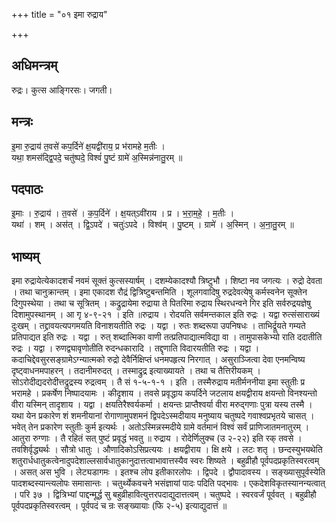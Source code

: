 +++
title = "०१ इमा रुद्राय"

+++
## अधिमन्त्रम्
रुद्रः। कुत्स आङ्गिरसः। जगती।

## मन्त्रः
इ॒मा रु॒द्राय॑ त॒वसे॑ कप॒र्दिने॑ क्ष॒यद्वी॑राय॒ प्र भ॑रामहे म॒तीः ।  
यथा॒ शमस॑द्द्वि॒पदे॒ चतु॑ष्पदे॒ विश्वं॑ पु॒ष्टं ग्रामे॑ अ॒स्मिन्न॑नातु॒रम् ॥

## पदपाठः
इ॒माः । रु॒द्राय॑ । त॒वसे॑ । क॒प॒र्दिने॑ । क्ष॒यत्ऽवी॑राय । प्र । भ॒रा॒म॒हे॒ । म॒तीः ।  
यथा॑ । शम् । अस॑त् । द्वि॒ऽपदे॑ । चतुः॑ऽपदे । विश्व॑म् । पु॒ष्टम् । ग्रामे॑ । अ॒स्मिन् । अ॒ना॒तु॒रम् ॥

## भाष्यम्
इमा रुद्रायेत्येकादशर्चं नवमं सूक्तं कुत्सस्यार्षम् । दशम्येकादश्यौ त्रिष्टुभौ । शिष्टा नव जगत्यः । रुद्रो देवता । तथा चानुक्रान्तम् । इमा एकादश रौद्रं द्वित्रिष्टुबन्तमिति । शूलगवादिषु रुद्रदेवत्येषु कर्मस्वनेन सूक्तेन दिगुपस्थेया । तथा च सूत्रितम् । कद्रुद्रायेमा रुद्राया ते पितरिमा रुद्राय स्थिरधन्वने गिर इति सर्वरुद्रयज्ञेषु दिशामुपस्थानम् । आ गृ ४-९-२१ । इति ॥रुद्राय । रोदयति सर्वमन्तकाल इति रुद्रः । यद्वा रुत्संसाराख्यं दुःखम् । तद्द्रावयत्यपगमयति विनाशयतीति रुद्रः । यद्वा । रुतः शब्दरूपा उपनिषधः । ताभिर्द्रूयते गम्यते प्रतिपाद्यत इति रुद्रः । यद्वा । रुत् शब्दात्मिका वाणी तत्प्रतिपाद्यात्मविद्या वा । तामुपासकेभ्यो राति ददातीति रुद्रः । यद्वा । रुणद्व्यावृणोतीति रुदन्धकारादि । तद्दृणाति विदारयतीति रुद्रः । यद्वा । कदाचिद्देवसुरसङ्ग्रामेऽग्न्यात्मको रुद्रो देवैर्निक्षिप्तं धनमपहृत्य निरगात् । असुराञ्जित्वा देवा एनमन्विष्य दृष्ट्वाधनमपाहरन् । तदानीमरुदत् । तस्माद्रुद्र इत्याख्यायते । तथा च तैत्तिरीयकम् । सोऽरोदीद्यदरोदीत्तद्रुद्रस्य रुद्रत्वम् । तै सं १-५-१-१ । इति । तस्मैरुद्राय मतीर्मननीया इमा स्तुतीः प्र भरामहे । प्रकर्षेण निष्पादयामः । कीदृशाय । तवसे प्रवृद्धाय कपर्दिने जटलाय क्षयद्वीराय क्षयन्तो विनश्यन्तो वीरा यस्मिन् तादृशाय । यद्वा । क्षयतिरैश्वर्यकर्मा । क्षयन्तः प्राप्तैश्वर्या वीरा मरुद्गणाः पुत्रा यस्य तस्मै । यथा येन प्रकारेण शं शमनीयानां रोगाणामुपशमनं द्विपदेऽस्मदीयाय मनुष्याय चतुष्पदे गवाश्वप्रभृतये चासत् । भवेत् तेन प्रकारेण स्तुतीः कुर्म इत्यर्थः । अतोऽस्मिन्नस्मदीये ग्रामे वर्तमानं विश्वं सर्वं प्राणिजातमनातुरम् । आतुरा रुग्णाः । तै रहितं सत् पुष्टं प्रवृद्धं भवतु ॥ रुद्राय । रोदेर्णिलुक्च (उ २-२२) इति रक् तवसे । तवशिर्वृद्ध्यर्थः । सौत्रो धातुः । औणादिकोऽसिप्रत्ययः । क्षयद्वीराय । क्षि क्षये । लटः शतृ । छन्दस्युभयथेति शतुरार्धधातुकत्वेनादुपदेशाल्लसार्वधातुकानुदात्तत्वाभावात्तस्यैव स्वरः शिष्यते । बहुव्रीहौ पूर्वपदप्रकृतिस्वरत्वम् । असत् अस भुवि । लेट्यडागमः । इतश्च लोप इतीकारलोपः । द्विपदे । द्वौपादावस्य । सङ्ख्यासुपूर्वस्येति पादशब्दस्यान्त्यलोपः समासान्तः । चतुर्थ्येकवचने भसंज्ञायां पादः पदिति पद्भावः । एकदेशविकृतस्यानन्यत्वात् । परि ३७ । द्वित्रिभ्यां पाद्दन्मूर्द्ध सु बहुव्रीहावित्युत्तरपदाद्युदात्तत्वम् । चतुष्पदे । स्वरवर्जं पूर्ववत् । बहुव्रीहौ पूर्वपदप्रकृतिस्वरत्वम् । पूर्वपदं च न्रः सङ्ख्यायाः (फि २-५) इत्याद्युदात्तं ॥